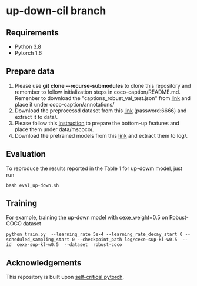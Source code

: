 # up-down-cil branch

## Requirements
- Python 3.8
- Pytorch 1.6

## Prepare data
1. Please use **git clone --recurse-submodules** to clone this repository and remember to follow initialization steps in coco-caption/README.md. Remenber to download the "captions_robust_val_test.json" from [link](www.google.com) and place it under coco-caption/annotations/
2. Download the preprocessd dataset from this [link](https://pan.baidu.com/s/1rGX-18JJGq9WmDCZ_saidw) 
(password:6666) and extract it to data/.
3. Please follow this [instruction](https://github.com/ruotianluo/self-critical.pytorch/blob/master/data/README.md#convert-from-peteanderson80s-original-file) to prepare the bottom-up features and place them under data/mscoco/.
4. Download the pretrained models from this [link](www.google.com) and extract them to log/.

## Evaluation
To reproduce the results reported in the Table 1 for up-dowm model, just run

```
bash eval_up-down.sh
```

## Training
For example, training the up-down model with cexe_weight=0.5 on Robust-COCO dataset
```
python train.py  --learning_rate 5e-4 --learning_rate_decay_start 0 --scheduled_sampling_start 0 --checkpoint_path log/cexe-sup-kl-w0.5  --id  cexe-sup-kl-w0.5  --dataset  robust-coco
```

## Acknowledgements
This repository is built upon [self-critical.pytorch](https://github.com/ruotianluo/self-critical.pytorch).
